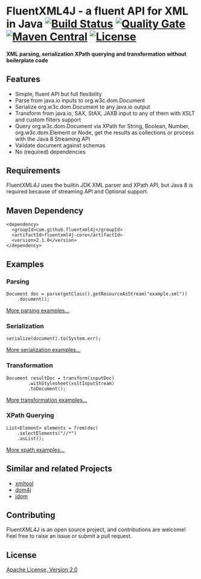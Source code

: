 # FluentXML4J - a fluent API for XML in Java [![Build Status](https://travis-ci.org/fluentxml4j/fluentxml4j.svg?branch=master)](https://travis-ci.org/fluentxml4j/fluentxml4j) [![Quality Gate](https://sonarqube.com/api/badges/gate?key=com.github.fluentxml4j:fluentxml4j)](https://sonarcloud.io/dashboard?id=com.github.fluentxml4j%3Afluentxml4j) [![Maven Central](https://img.shields.io/maven-central/v/com.github.fluentxml4j/fluentxml4j-core.svg)](https://search.maven.org/#search%7Cga%7C1%7Cfluentxml4j-core) [![License](https://img.shields.io/badge/License-Apache%202.0-blue.svg)](https://www.apache.org/licenses/LICENSE-2.0.txt)

#### XML parsing, serialization XPath querying and transformation without boilerplate code

## Features
* Simple, fluent API but full flexibility
* Parse from java.io inputs to org.w3c.dom.Document
* Serialize org.w3c.dom.Document to any java.io output
* Transform from java.io, SAX, StAX, JAXB input to any of them
  with XSLT and custom filters support
* Query org.w3c.dom.Document via XPath for String, Boolean, Number, org.w3c.dom.Element or Node,
  get the results as collections or process with the Java 8 Streaming API
* Validate document against schemas
* No (required) dependencies

## Requirements
FluentXML4J uses the builtin JDK XML parser and XPath API, but Java 8 is required because of streaming API and Optional support.

## Maven Dependency

```
<dependency>
  <groupId>com.github.fluentxml4j</groupId>
  <artifactId>fluentxml4j-core</artifactId>
  <version>2.1.0</version>
</dependency>
```

## Examples

### Parsing
```
Document doc = parse(getClass().getResourceAsStream("example.xml"))
    .document();
```

[More parsing examples...](doc/examples/parsing-examples.md)


### Serialization
```
serialize(document).to(System.err);
```

[More serialization examples...](doc/examples/serialization-examples.md)

### Transformation
```
Document resultDoc = transform(inputDoc)
        .withStylesheet(xsltInputStream)
        .toDocument();
```

[More transformation examples...](doc/examples/transformation-examples.md)

### XPath Querying
```
List<Element> elements = from(doc)
    .selectElements("//*")
    .asList();
```

[More xpath examples...](doc/examples/xpath-examples.md)

## Similar and related Projects
* [xmltool](http://code.mycila.com/xmltool)
* [dom4j](https://dom4j.github.io/)
* [jdom](http://www.jdom.org/)

## Contributing
FluentXML4J is an open source project, and contributions are welcome! Feel free to raise an issue or submit a pull request.

## License

[Apache License, Version 2.0](license)
